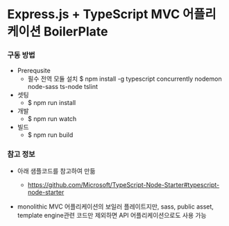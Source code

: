 # Express.js + TypeScript MVC 어플리케이션 BoilerPlate

### 구동 방법
+ Prerequsite
  + 필수 전역 모듈 설치
    $ npm install -g typescript concurrently nodemon node-sass ts-node tslint
+ 셋팅
  + $ npm run install
+ 개발
  + $ npm run watch
+ 빌드
  + $ npm run build


### 참고 정보

+ 아래 샘플코드를 참고하여 만듦
  + https://github.com/Microsoft/TypeScript-Node-Starter#typescript-node-starter

+ monolithic MVC 어플리케이션의 보일러 플레이트지만, sass, public asset, template engine관련 코드만 제외하면 API 어플리케이션으로도 사용 가능
